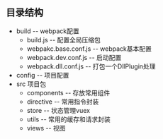 
## 目录结构
- build  -- webpack配置
    - build.js  -- 配置全局压缩包
    - webpakc.base.conf.js -- webpack基本配置
    - webpack.dev.conf.js -- 启动配置
    - webpack.dll.conf.js -- 打包一个DllPlugin处理
- config -- 项目配置
- src 项目包
    - components   -- 存放常用组件
    - directive    -- 常用指令封装
    - store        -- 状态管理vuex
    - utils        -- 常用的缓存和请求封装
    - views        -- 视图


